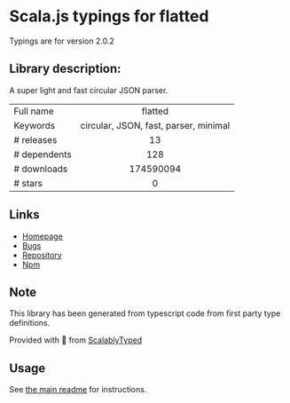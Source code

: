 
# Scala.js typings for flatted

Typings are for version 2.0.2

## Library description:
A super light and fast circular JSON parser.

|                    |                 |
| ------------------ | :-------------: |
| Full name          | flatted |
| Keywords           | circular, JSON, fast, parser, minimal |
| # releases         | 13 |
| # dependents       | 128 |
| # downloads        | 174590094 |
| # stars            | 0 |

## Links
- [Homepage](https://github.com/WebReflection/flatted#readme)
- [Bugs](https://github.com/WebReflection/flatted/issues)
- [Repository](https://github.com/WebReflection/flatted)
- [Npm](https://www.npmjs.com/package/flatted)
    


## Note
This library has been generated from typescript code from first party type definitions.

Provided with :purple_heart: from [ScalablyTyped](https://github.com/oyvindberg/ScalablyTyped)

## Usage
See [the main readme](../../readme.md) for instructions.


